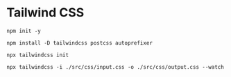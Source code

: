 # Tailwind CSS

```
npm init -y
```

```
npm install -D tailwindcss postcss autoprefixer

```

```
npx tailwindcss init
```

```
npx tailwindcss -i ./src/css/input.css -o ./src/css/output.css --watch
```
